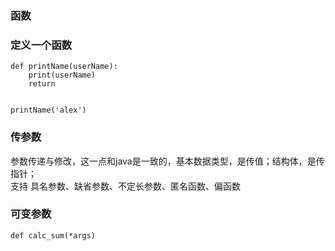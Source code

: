 ### 函数  

### 定义一个函数  

```
def printName(userName):
    print(userName)
    return


printName('alex')

```

### 传参数
参数传递与修改，这一点和java是一致的，基本数据类型，是传值；结构体，是传指针；  
支持  具名参数、缺省参数、不定长参数、匿名函数、偏函数   

### 可变参数
```
def calc_sum(*args)
``` 




